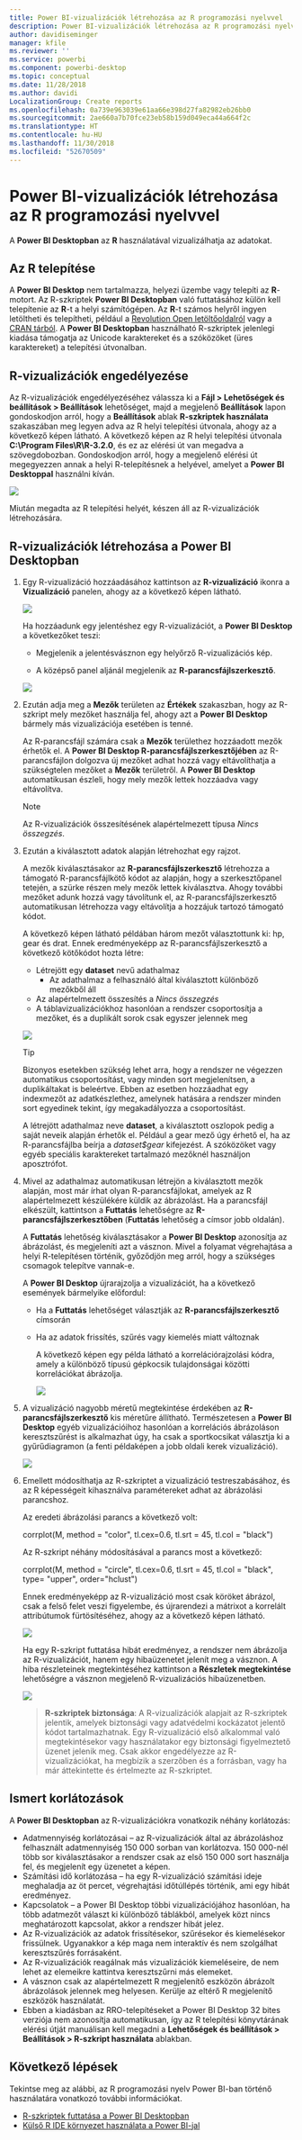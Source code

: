 ```yaml
---
title: Power BI-vizualizációk létrehozása az R programozási nyelvvel
description: Power BI-vizualizációk létrehozása az R programozási nyelvvel
author: davidiseminger
manager: kfile
ms.reviewer: ''
ms.service: powerbi
ms.component: powerbi-desktop
ms.topic: conceptual
ms.date: 11/28/2018
ms.author: davidi
LocalizationGroup: Create reports
ms.openlocfilehash: 0a739e963039e61aa66e398d27fa82982eb26bb0
ms.sourcegitcommit: 2ae660a7b70fce23eb58b159d049eca44a664f2c
ms.translationtype: HT
ms.contentlocale: hu-HU
ms.lasthandoff: 11/30/2018
ms.locfileid: "52670509"
---
```

# <a name="create-power-bi-visuals-using-r"></a>Power BI-vizualizációk létrehozása az R programozási nyelvvel
A **Power BI Desktopban** az **R** használatával vizualizálhatja az adatokat.

## <a name="install-r"></a>Az R telepítése
A **Power BI Desktop** nem tartalmazza, helyezi üzembe vagy telepíti az **R**-motort. Az R-szkriptek **Power BI Desktopban** való futtatásához külön kell telepítenie az **R**-t a helyi számítógépen. Az **R**-t számos helyről ingyen letöltheti és telepítheti, például a [Revolution Open letöltőoldalról](https://mran.revolutionanalytics.com/download/) vagy a [CRAN tárból](https://cran.r-project.org/bin/windows/base/). A **Power BI Desktopban** használható R-szkriptek jelenlegi kiadása támogatja az Unicode karaktereket és a szóközöket (üres karaktereket) a telepítési útvonalban.

## <a name="enable-r-visuals"></a>R-vizualizációk engedélyezése
Az R-vizualizációk engedélyezéséhez válassza ki a **Fájl > Lehetőségek és beállítások > Beállítások** lehetőséget, majd a megjelenő **Beállítások** lapon gondoskodjon arról, hogy a **Beállítások** ablak **R-szkriptek használata** szakaszában meg legyen adva az R helyi telepítési útvonala, ahogy az a következő képen látható. A következő képen az R helyi telepítési útvonala **C:\Program Files\R\R-3.2.0**, és ez az elérési út van megadva a szövegdobozban. Gondoskodjon arról, hogy a megjelenő elérési út megegyezzen annak a helyi R-telepítésnek a helyével, amelyet a **Power BI Desktoppal** használni kíván.
   
   ![](media/desktop-r-visuals/r-visuals-2.png)

Miután megadta az R telepítési helyét, készen áll az R-vizualizációk létrehozására.

## <a name="create-r-visuals-in-power-bi-desktop"></a>R-vizualizációk létrehozása a Power BI Desktopban
1. Egy R-vizualizáció hozzáadásához kattintson az **R-vizualizáció** ikonra a **Vizualizáció** panelen, ahogy az a következő képen látható.
   
   ![](media/desktop-r-visuals/r-visuals-3.png)

   Ha hozzáadunk egy jelentéshez egy R-vizualizációt, a **Power BI Desktop** a következőket teszi:
   
   - Megjelenik a jelentésvásznon egy helyőrző R-vizualizációs kép.
   
   - A középső panel aljánál megjelenik az **R-parancsfájlszerkesztő**.
   
   ![](media/desktop-r-visuals/r-visuals-4.png)

2. Ezután adja meg a **Mezők** területen az **Értékek** szakaszban, hogy az R-szkript mely mezőket használja fel, ahogy azt a **Power BI Desktop** bármely más vizualizációja esetében is tenné. 
    
    Az R-parancsfájl számára csak a **Mezők** területhez hozzáadott mezők érhetők el. A **Power BI Desktop R-parancsfájlszerkesztőjében** az R-parancsfájlon dolgozva új mezőket adhat hozzá vagy eltávolíthatja a szükségtelen mezőket a **Mezők** területről. A **Power BI Desktop** automatikusan észleli, hogy mely mezők lettek hozzáadva vagy eltávolítva.
   
   > [!NOTE]
   > Az R-vizualizációk összesítésének alapértelmezett típusa *Nincs összegzés*.
   > 
   > 
   
3. Ezután a kiválasztott adatok alapján létrehozhat egy rajzot. 

    A mezők kiválasztásakor az **R-parancsfájlszerkesztő** létrehozza a támogató R-parancsfájlkötő kódot az alapján, hogy a szerkesztőpanel tetején, a szürke részen mely mezők lettek kiválasztva. Ahogy további mezőket adunk hozzá vagy távolítunk el, az R-parancsfájlszerkesztő automatikusan létrehozza vagy eltávolítja a hozzájuk tartozó támogató kódot.
   
   A következő képen látható példában három mezőt választottunk ki: hp, gear és drat. Ennek eredményeképp az R-parancsfájlszerkesztő a következő kötőkódot hozta létre:
   
   * Létrejött egy **dataset** nevű adathalmaz
     * Az adathalmaz a felhasználó által kiválasztott különböző mezőkből áll
   * Az alapértelmezett összesítés a *Nincs összegzés*
   * A táblavizualizációkhoz hasonlóan a rendszer csoportosítja a mezőket, és a duplikált sorok csak egyszer jelennek meg
   
   ![](media/desktop-r-visuals/r-visuals-5.png)
   
   > [!TIP]
   > Bizonyos esetekben szükség lehet arra, hogy a rendszer ne végezzen automatikus csoportosítást, vagy minden sort megjelenítsen, a duplikáltakat is beleértve. Ebben az esetben hozzáadhat egy indexmezőt az adatkészlethez, amelynek hatására a rendszer minden sort egyedinek tekint, így megakadályozza a csoportosítást.
   > 
   > 
   
   A létrejött adathalmaz neve **dataset**, a kiválasztott oszlopok pedig a saját neveik alapján érhetők el. Például a gear mező úgy érhető el, ha az R-parancsfájlba beírja a *dataset$gear* kifejezést. A szóközöket vagy egyéb speciális karaktereket tartalmazó mezőknél használjon aposztrófot.

4. Mivel az adathalmaz automatikusan létrejön a kiválasztott mezők alapján, most már írhat olyan R-parancsfájlokat, amelyek az R alapértelmezett készülékére küldik az ábrázolást. Ha a parancsfájl elkészült, kattintson a **Futtatás** lehetőségre az **R-parancsfájlszerkesztőben** (**Futtatás** lehetőség a címsor jobb oldalán).
   
    A **Futtatás** lehetőség kiválasztásakor a **Power BI Desktop** azonosítja az ábrázolást, és megjeleníti azt a vásznon. Mivel a folyamat végrehajtása a helyi R-telepítésen történik, győződjön meg arról, hogy a szükséges csomagok telepítve vannak-e.
   
   A **Power BI Desktop** újrarajzolja a vizualizációt, ha a következő események bármelyike előfordul:
   
   * Ha a **Futtatás** lehetőséget választják az **R-parancsfájlszerkesztő** címsorán
   * Ha az adatok frissítés, szűrés vagy kiemelés miatt változnak

     A következő képen egy példa látható a korrelációrajzolási kódra, amely a különböző típusú gépkocsik tulajdonságai közötti korrelációkat ábrázolja.

     ![](media/desktop-r-visuals/r-visuals-6.png)

5. A vizualizáció nagyobb méretű megtekintése érdekében az **R-parancsfájlszerkesztő** kis méretűre állítható. Természetesen a **Power BI Desktop** egyéb vizualizációihoz hasonlóan a korrelációs ábrázoláson keresztszűrést is alkalmazhat úgy, ha csak a sportkocsikat választja ki a gyűrűdiagramon (a fenti példaképen a jobb oldali kerek vizualizáció).

    ![](media/desktop-r-visuals/r-visuals-7.png)

6. Emellett módosíthatja az R-szkriptet a vizualizáció testreszabásához, és az R képességeit kihasználva paramétereket adhat az ábrázolási parancshoz.

    Az eredeti ábrázolási parancs a következő volt:

    corrplot(M, method = "color",  tl.cex=0.6, tl.srt = 45, tl.col = "black")

    Az R-szkript néhány módosításával a parancs most a következő:

    corrplot(M, method = "circle", tl.cex=0.6, tl.srt = 45, tl.col = "black", type= "upper", order="hclust")

    Ennek eredményeképp az R-vizualizáció most csak köröket ábrázol, csak a felső felet veszi figyelembe, és újrarendezi a mátrixot a korrelált attribútumok fürtösítéséhez, ahogy az a következő képen látható.

    ![](media/desktop-r-visuals/r-visuals-8.png)

    Ha egy R-szkript futtatása hibát eredményez, a rendszer nem ábrázolja az R-vizualizációt, hanem egy hibaüzenetet jelenít meg a vásznon. A hiba részleteinek megtekintéséhez kattintson a **Részletek megtekintése** lehetőségre a vásznon megjelenő R-vizualizációs hibaüzenetben.

    ![](media/desktop-r-visuals/r-visuals-9.png)

    > **R-szkriptek biztonsága**: A R-vizualizációk alapjait az R-szkriptek jelentik, amelyek biztonsági vagy adatvédelmi kockázatot jelentő kódot tartalmazhatnak. Egy R-vizualizáció első alkalommal való megtekintésekor vagy használatakor egy biztonsági figyelmeztető üzenet jelenik meg. Csak akkor engedélyezze az R-vizualizációkat, ha megbízik a szerzőben és a forrásban, vagy ha már áttekintette és értelmezte az R-szkriptet.
    > 
    > 

## <a name="known-limitations"></a>Ismert korlátozások
A **Power BI Desktopban** az R-vizualizációkra vonatkozik néhány korlátozás:

* Adatmennyiség korlátozásai – az R-vizualizációk által az ábrázoláshoz felhasznált adatmennyiség 150 000 sorban van korlátozva. 150 000-nél több sor kiválasztásakor a rendszer csak az első 150 000 sort használja fel, és megjelenít egy üzenetet a képen.
* Számítási idő korlátozása – ha egy R-vizualizáció számítási ideje meghaladja az öt percet, végrehajtási időtúllépés történik, ami egy hibát eredményez.
* Kapcsolatok – a Power BI Desktop többi vizualizációjához hasonlóan, ha több adatmezőt választ ki különböző táblákból, amelyek közt nincs meghatározott kapcsolat, akkor a rendszer hibát jelez.
* Az R-vizualizációk az adatok frissítésekor, szűrésekor és kiemelésekor frissülnek. Ugyanakkor a kép maga nem interaktív és nem szolgálhat keresztszűrés forrásaként.
* Az R-vizualizációk reagálnak más vizualizációk kiemeléseire, de nem lehet az elemeikre kattintva keresztszűrni más elemeket.
* A vásznon csak az alapértelmezett R megjelenítő eszközön ábrázolt ábrázolások jelennek meg helyesen. Kerülje az eltérő R megjelenítő eszközök használatát.
* Ebben a kiadásban az RRO-telepítéseket a Power BI Desktop 32 bites verziója nem azonosítja automatikusan, így az R telepítési könyvtárának elérési útját manuálisan kell megadni a **Lehetőségek és beállítások > Beállítások > R-szkript használata** ablakban.

## <a name="next-steps"></a>Következő lépések
Tekintse meg az alábbi, az R programozási nyelv Power BI-ban történő használatára vonatkozó további információkat.

* [R-szkriptek futtatása a Power BI Desktopban](desktop-r-scripts.md)
* [Külső R IDE környezet használata a Power BI-jal](desktop-r-ide.md)

